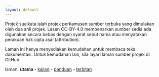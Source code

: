 ```yaml
---
layout: default
---
```


Projek suaikata ialah projek perkamusan sumber terbuka yang
dimulakan oleh dua ahli projek. Lesen CC-BY-4.0 membenarkan
sumber sedia ada digunakan secara bebas dengan syarat sebut
nama atau menyatakan perakuan hak cipta asal (attribution).

Laman ini hanya menyediakan kemudahan untuk membaca teks
dokumentasi. Untuk kemudahan lain, sila layari laman sumber
projek di GitHub.

laman: **utama** - [kajian][1] - [panduan][2] - [terbitan][3]

  [1]: kajian/index.md
  [2]: panduan/index.md
  [3]: terbitan/index.md
